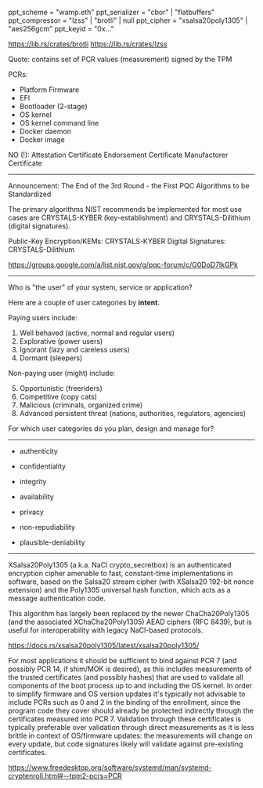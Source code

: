 
ppt_scheme      = "wamp.eth"
ppt_serializer  = "cbor" | "flatbuffers"
ppt_compressor  = "lzss" | "brotli" | null
ppt_cipher      = "xsalsa20poly1305" | "aes256gcm"
ppt_keyid       = "0x..."

https://lib.rs/crates/brotli
https://lib.rs/crates/lzss



Quote:
contains set of PCR values (measurement) signed by the TPM

PCRs:
- Platform Firmware
- EFI
- Bootloader (2-stage)
- OS kernel
- OS kernel command line
- Docker daemon
- Docker image


NO (!): Attestation Certificate
Endorsement Certificate
Manufactorer Certificate


---------------


Announcement: The End of the 3rd Round - the First PQC Algorithms to be Standardized

The primary algorithms NIST recommends be implemented for most use cases are CRYSTALS-KYBER (key-establishment) and CRYSTALS-Dilithium (digital signatures).

Public-Key Encryption/KEMs: CRYSTALS-KYBER
Digital Signatures: CRYSTALS-Dilithium

https://groups.google.com/a/list.nist.gov/g/pqc-forum/c/G0DoD7lkGPk


---------------


Who is "the user" of your system, service or application?

Here are a couple of user categories by **intent**.

Paying users include:

1. Well behaved (active, normal and regular users)
2. Explorative (power users)
3. Ignorant (lazy and careless users)
4. Dormant (sleepers)

Non-paying user (might) include:

5. Opportunistic (freeriders)
6. Competitive (copy cats)
7. Malicious (criminals, organized crime)
8. Advanced persistent threat (nations, authorities, regulators, agencies)

For which user categories do you plan, design and manage for?

--------------

* authenticity
* confidentiality
* integrity
* availability

* privacy
* non-repudiability
* plausible-deniability

--------------

XSalsa20Poly1305 (a.k.a. NaCl crypto_secretbox) is an authenticated encryption cipher amenable
to fast, constant-time implementations in software, based on the Salsa20 stream cipher (with
XSalsa20 192-bit nonce extension) and the Poly1305 universal hash function, which acts as a
message authentication code.

This algorithm has largely been replaced by the newer ChaCha20Poly1305 (and the associated
XChaCha20Poly1305) AEAD ciphers (RFC 8439), but is useful for interoperability with legacy
NaCl-based protocols.

https://docs.rs/xsalsa20poly1305/latest/xsalsa20poly1305/


For most applications it should be sufficient to bind against PCR 7 (and possibly PCR 14, if
shim/MOK is desired), as this includes measurements of the trusted certificates (and possibly
hashes) that are used to validate all components of the boot process up to and including the
OS kernel. In order to simplify firmware and OS version updates it's typically not advisable
to include PCRs such as 0 and 2 in the binding of the enrollment, since the program code they
cover should already be protected indirectly through the certificates measured into PCR 7.
Validation through these certificates is typically preferable over validation through direct
measurements as it is less brittle in context of OS/firmware updates: the measurements will
change on every update, but code signatures likely will validate against pre-existing certificates.

https://www.freedesktop.org/software/systemd/man/systemd-cryptenroll.html#--tpm2-pcrs=PCR

